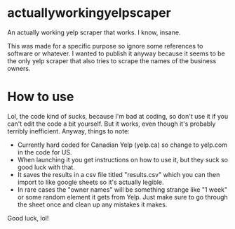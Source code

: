 # actuallyworkingyelpscaper
An actually working yelp scraper that works. I know, insane.

This was made for a specific purpose so ignore some references to software or whatever. I wanted to publish it anyway because it seems to be the only yelp scraper that also tries to scrape the names of the business owners.

# How to use
Lol, the code kind of sucks, because I'm bad at coding, so don't use it if you can't edit the code a bit yourself. But it works, even though it's probably terribly inefficient. Anyway, things to note:
- Currently hard coded for Canadian Yelp (yelp.ca) so change to yelp.com in the code for US.
- When launching it you get instructions on how to use it, but they suck so good luck with that.
- It saves the results in a csv file titled "results.csv" which you can then import to like google sheets so it's actually legible.
- In rare cases the "owner names" will be something strange like "1 week" or some random element it gets from Yelp. Just make sure to go through the sheet once and clean up any mistakes it makes.

Good luck, lol!
